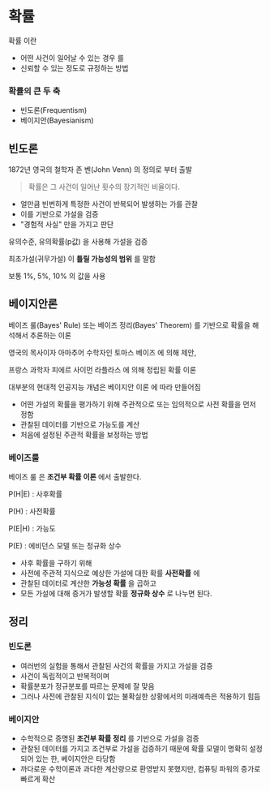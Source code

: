 # 확률

확률 이란

* 어떤 사건이 일어날 수 있는 경우 를
* 신뢰할 수 있는 정도로 규정하는 방법



### 확률의 큰 두 축

* 빈도론(Frequentism)
* 베이지안(Bayesianism)



## 빈도론

1872년 영국의 철학자 존 벤(John Venn) 의 정의로 부터 출발

> 확률은 그 사건이 일어난 횟수의 장기적인 비율이다.



* 얼만큼 빈번하게 특정한 사건이 반복되어 발생하는 가를 관찰
* 이를 기반으로 가설을 검증
* "경험적 사실" 만을 가지고 판단



유의수준, 유의확률(p값) 을 사용해 가설을 검증

최초가설(귀무가설) 이 **틀릴 가능성의 범위** 를 말함

보통 1%, 5%, 10% 의 값을 사용



## 베이지안론

베이즈 룰(Bayes' Rule) 또는 베이즈 정리(Bayes' Theorem) 를 기반으로 확률을 해석해서 추론하는 이론

영국의 목사이자 아마추어 수학자인 토마스 베이즈 에 의해 제안, 

프랑스 과학자 피에르 사이먼 라플라스 에 의해 정립된 확률 이론

대부분의 현대적 인공지능 개념은 베이지안 이론 에 따라 만들어짐



* 어떤 가설의 확률을 평가하기 위해 주관적으로 또는 임의적으로 사전 확률을 먼저 정함
* 관찰된 데이터를 기반으로 가능도를 계산
* 처음에 설정된 주관적 확률을 보정하는 방법



### 베이즈룰

베이즈 룰 은 **조건부 확률 이론** 에서 출발한다.



P(H|E) : 사후확률

P(H) : 사전확률

P(E|H) : 가능도

P(E) : 에비던스 모델 또는 정규화 상수



* 사후 확률을 구하기 위해
* 사전에 주관적 지식으로 예상한 가설에 대한 확률 **사전확률** 에
* 관찰된 데이터로 계산한 **가능성 확률** 을 곱하고
* 모든 가설에 대해 증거가 발생할 확률 **정규화 상수** 로 나누면 된다.



## 정리

### 빈도론

* 여러번의 실험을 통해서 관찰된 사건의 확률을 가지고 가설을 검증
* 사건이 독립적이고 반복적이며
* 확률분포가 정규분포를 따르는 문제에 잘 맞음
* 그러나 사전에 관찰된 지식이 없는 불확실한 상황에서의 미래예측은 적용하기 힘듬



### 베이지안

* 수학적으로 증명된 **조건부 확률 정리** 를 기반으로 가설을 검증
* 관찰된 데이터를 가지고 조건부로 가설을 검증하기 때문에 확률 모델이 명확히 설정되어 있는 한, 베이지안은 타당함
* 까다로운 수학이론과 과다한 계산량으로 환영받지 못했지만, 컴퓨팅 파워의 증가로 빠르게 확산



